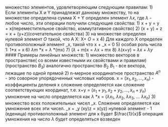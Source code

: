 множество элементов, удовлетворяющим следующим правилам:
	1) Если элементы X и Y принадлежат данному множеству, то на множестве определена сумма X + Y
	определен элемент $\lambda x$, где $\lambda$ - любое число, эти операции получили следующие свойства:
		1) x + y = y + x(переместительное свойство, коммутативное свойство)
		2) (x + y) + z = x + (y+z)(сочетательное свойства)
		3) на множестве определен нулевой элемент $O$ такой, что A X: X+ $O$ = x
		4) Для каждого X определен противоположный элемент _x, такой что x + _x = 0
		5) особая роль числа 1: 1*x = x
		6) $\lambda m$ *x = $\lambda$  *(mx)
		7) ($\lambda$ + m)x = $\lambda$x + mx
		8) $\lambda$(x+y) = $\lambda x$ + $\lambda y$
		#### Примеры линейных множеств:
		1) множество векторов в пространстве( со всеми известными их свойствами и правилам)
		(пространство $В_{3}$)
		аналогично пространство $B_{2}$ $B_{1}$ - все вектора, лежащие по одной прямой
		2) n-мерное координатное пространство $A^n$ - это соворное упорядоченных числовых наборов. x = ($x_{1}, x_{2}, \dots, x_{n}$) - коэффициенты деления x
		сложение определяется как сложение соответствующих координат, т.е. x+y = ($x_{1}+y_{1}, x_{2}+y_{2}, \dots, x_{n} + y_{n}$)
		умножение на число определяется как $\lambda$ *x = ($\lambda x_{1}$, $\lambda x_{2}$, $\lambda x_{3}$, ... $\lambda x_{n}$)
		3) множество всех положительных чисел _${x}$. Сложение определяется как умножение всех эти чисел. _x + _y
		(xy)z = x(yz)
		нулевой элемент - $1$ (еденица)
		противоположный элемент для x будет $\frac{1}{x}$ 
		операция умножения на число $\lambda$ будет определяться возведен